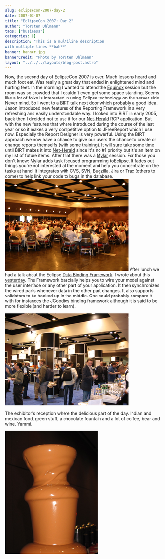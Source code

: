 ```yaml
---
slug: eclipsecon-2007-day-2
date: 2007-03-07
title: "EclipseCon 2007: Day 2"
author: "Torsten Uhlmann"
tags: ["business"]
categories: []
description: "This is a multiline description
with multiple lines **bah**"
banner: banner.jpg
bannerCredit: "Photo by Torsten Uhlmann"
layout: "../../../layouts/blog-post.astro"
---
```


Now, the second day of EclipseCon 2007 is over. Much lessons heard and much foot eat. Was really a great day that ended in enlightened mind and hurting feet. In the morning I wanted to attend the [Equinox](http://www.eclipsecon.org/2007/index.php?page=sub/&id=3762) session but the room was so crowded that I couldn't even get some space standing. Seems like a lot of folks is interested in using Eclipse technology on the server side. Never mind. So I went to a [BIRT](http://www.eclipsecon.org/2007/index.php?page=sub/&id=3925) talk next door which probably a good idea. Jason introduced new features of the Reporting Framework in a very refreshing and easily understandable way. I looked into BIRT in early 2005, back then I decided not to use it for our [Net-Herald](http://cms.agynamix.de/agynamix-net-herald-3.html) RCP application. But with the new features that where introduced during the course of the last year or so it makes a very competitive option to JFreeReport which I use now. Especially the Report Designer is very powerful. Using the BIRT approach we now have a chance to give our users the chance to create or change reports themselfs (with some training). It will sure take some time until BIRT makes it into [Net-Herald](http://cms.agynamix.de/agynamix-net-herald-3.html) since it's no \#1 priority but it's an item on my list of future items. After that there was a [Mylar](http://www.eclipsecon.org/2007/index.php?page=sub/&id=3855) session. For those you don't know: Mylar adds task focused programming toEclipse. It fades out things you're not interested at the moment and help you concentrate on the tasks at hand. It integrates with CVS, SVN, Bugzilla, Jira or Trac (others to come) to help link your code to bugs in the database. [![img\_1704.png](./img_1704.png)](./img_1704.png "img_1704.png") After lunch we had a talk about the Eclipse [Data Binding Framework](http://www.eclipsecon.org/2007/index.php?page=sub/&id=3743). I wrote about this [yesterday](http://blog.agynamix.de/?p=79). The Framework bascially helps you to wire your model against the user interface or any other part of your application. It then synchronizes the wired parts whenever data in the other part changes. It also supports validators to be hooked up in the middle. One could probably compare it with for instances the JGoodies binding framework although it is said to be more flexible (and harder to learn). [](./img_1724.png "img_1724.png")

![img\_1724.png](./img_1724.png)

The exhibitor's reception where the delicious part of the day. Indian and mexican food, green stuff, a chocolate fountain and a lot of coffee, bear and wine. Yammi.

[![img\_1712.png](./img_1712.png)](./img_1712.png "img_1712.png")
